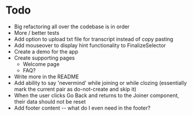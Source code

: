 # Todo
  - Big refactoring all over the codebase is in order
  - More / better tests
  - Add option to upload txt file for transcript instead of copy pasting
  - Add mouseover to display hint functionality to FinalizeSelector
  - Create a demo for the app
  - Create supporting pages
    - Welcome page
    - FAQ?
  - Write more in the README
  - Add ability to say 'nevermind' while joining or while clozing (essentially mark the current pair as do-not-create and skip it)
  - When the user clicks Go Back and returns to the Joiner component, their data should not be reset
  - Add footer content -- what do I even need in the footer?